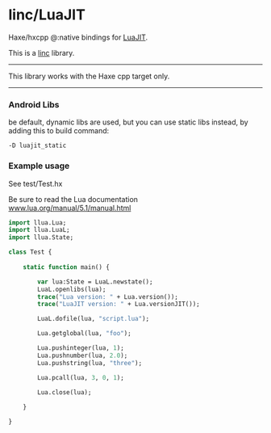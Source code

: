 # linc/LuaJIT
Haxe/hxcpp @:native bindings for [LuaJIT](http://luajit.org/).

This is a [linc](http://snowkit.github.io/linc/) library.

---

This library works with the Haxe cpp target only.

---
### Android Libs
be default, dynamic libs are used,
but you can use static libs instead, by adding this to build command:
```
-D luajit_static
```
### Example usage

See test/Test.hx

Be sure to read the Lua documentation  
www.lua.org/manual/5.1/manual.html  

```haxe
import llua.Lua;
import llua.LuaL;
import llua.State;

class Test {
        
    static function main() {

        var lua:State = LuaL.newstate();
        LuaL.openlibs(lua);
        trace("Lua version: " + Lua.version());
        trace("LuaJIT version: " + Lua.versionJIT());

        LuaL.dofile(lua, "script.lua");

        Lua.getglobal(lua, "foo");

        Lua.pushinteger(lua, 1);
        Lua.pushnumber(lua, 2.0);
        Lua.pushstring(lua, "three");

        Lua.pcall(lua, 3, 0, 1);

        Lua.close(lua);
        
    }

}
```
